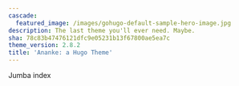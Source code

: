 ```yaml
---
cascade:
  featured_image: /images/gohugo-default-sample-hero-image.jpg
description: The last theme you'll ever need. Maybe.
sha: 78c83b47476121dfc9e05231b13f67800ae5ea7c
theme_version: 2.8.2
title: 'Ananke: a Hugo Theme'
---
```

Jumba index
